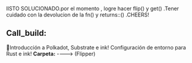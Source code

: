 lISTO SOLUCIONADO.por el momento , logre hacer flip() y get() .Tener cuidado con la devolucion de la fn() y returns::<TIPE>()
.CHEERS!
<h2>Call_build:</h2>
🦑Introducción a Polkadot, Substrate e ink!
Configuración de entorno para Rust e ink!
<strong>Carpeta:</strong> ---->  (Flipper)


